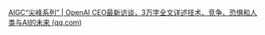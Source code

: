 [AIGC“尖峰系列” | OpenAI CEO最新访谈，3万字全文详述技术、竞争、恐惧和人类与AI的未来 (qq.com)](https://mp.weixin.qq.com/s/nRqz8sUB5J0MXeY8bn1lBg)